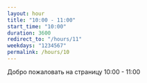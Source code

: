 ```yaml
---
layout: hour
title: "10:00 - 11:00"
start_time: "10:00"
duration: 3600
redirect_to: "/hours/11"
weekdays: "1234567"
permalink: /hours/10
---
```


<!-- Содержимое для отображения в 10:00 - 11:00 -->
<p>Добро пожаловать на страницу 10:00 - 11:00</p>
